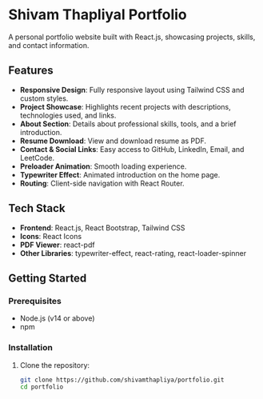 # Shivam Thapliyal Portfolio

A personal portfolio website built with React.js, showcasing projects, skills, and contact information.

## Features

- **Responsive Design**: Fully responsive layout using Tailwind CSS and custom styles.
- **Project Showcase**: Highlights recent projects with descriptions, technologies used, and links.
- **About Section**: Details about professional skills, tools, and a brief introduction.
- **Resume Download**: View and download resume as PDF.
- **Contact & Social Links**: Easy access to GitHub, LinkedIn, Email, and LeetCode.
- **Preloader Animation**: Smooth loading experience.
- **Typewriter Effect**: Animated introduction on the home page.
- **Routing**: Client-side navigation with React Router.

## Tech Stack

- **Frontend**: React.js, React Bootstrap, Tailwind CSS
- **Icons**: React Icons
- **PDF Viewer**: react-pdf
- **Other Libraries**: typewriter-effect, react-rating, react-loader-spinner

## Getting Started

### Prerequisites

- Node.js (v14 or above)
- npm

### Installation

1. Clone the repository:
   ```sh
   git clone https://github.com/shivamthapliya/portfolio.git
   cd portfolio